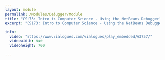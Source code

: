 ```yaml
---
layout: module
permalink: /Modules/Debugger/Module
title: "CS173: Intro to Computer Science - Using the NetBeans Debugger"
excerpt: "CS173: Intro to Computer Science - Using the NetBeans Debugger"

info:
  video: "https://www.vialogues.com/vialogues/play_embedded/63757/"
  videowidth: 540
  videoheight: 700
  
---
```

